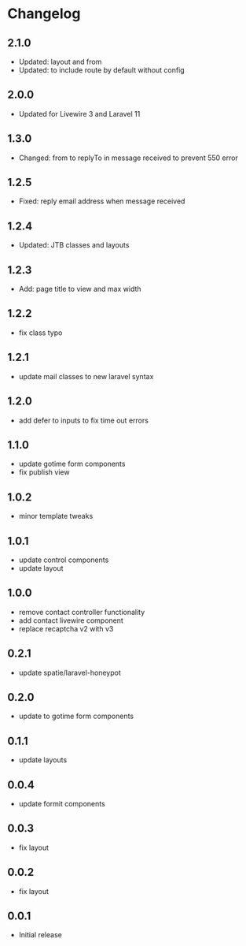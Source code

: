 # Changelog

## 2.1.0
- Updated: layout and from
- Updated: to include route by default without config

## 2.0.0
- Updated for Livewire 3 and Laravel 11

## 1.3.0
- Changed: from to replyTo in message received to prevent 550 error

## 1.2.5
- Fixed: reply email address when message received

## 1.2.4
- Updated: JTB classes and layouts

## 1.2.3
- Add: page title to view and max width

## 1.2.2
- fix class typo

## 1.2.1
- update mail classes to new laravel syntax

## 1.2.0
- add defer to inputs to fix time out errors

## 1.1.0
- update gotime form components
- fix publish view

## 1.0.2
- minor template tweaks

## 1.0.1
- update control components
- update layout

## 1.0.0
- remove contact controller functionality
- add contact livewire component
- replace recaptcha v2 with v3

## 0.2.1
- update spatie/laravel-honeypot

## 0.2.0
- update to gotime form components

## 0.1.1
- update layouts

## 0.0.4
- update formit components

## 0.0.3
- fix layout

## 0.0.2
- fix layout

## 0.0.1
- Initial release
